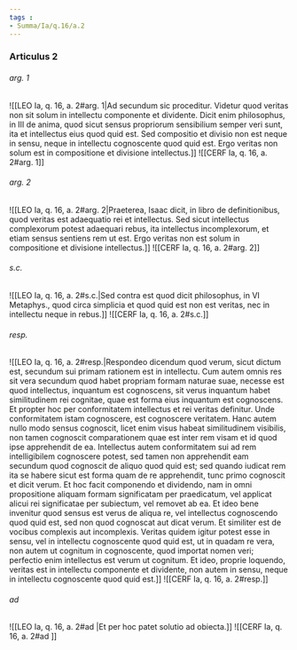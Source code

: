 ```yaml
---
tags : 
- Summa/Ia/q.16/a.2
---
```


### Articulus 2

###### arg. 1
![[LEO Ia, q. 16, a. 2#arg. 1|Ad secundum sic proceditur. Videtur quod veritas non sit solum in intellectu componente et dividente. Dicit enim philosophus, in III de anima, quod sicut sensus propriorum sensibilium semper veri sunt, ita et intellectus eius quod quid est. Sed compositio et divisio non est neque in sensu, neque in intellectu cognoscente quod quid est. Ergo veritas non solum est in compositione et divisione intellectus.]]
![[CERF Ia, q. 16, a. 2#arg. 1]]

###### arg. 2
![[LEO Ia, q. 16, a. 2#arg. 2|Praeterea, Isaac dicit, in libro de definitionibus, quod veritas est adaequatio rei et intellectus. Sed sicut intellectus complexorum potest adaequari rebus, ita intellectus incomplexorum, et etiam sensus sentiens rem ut est. Ergo veritas non est solum in compositione et divisione intellectus.]]
![[CERF Ia, q. 16, a. 2#arg. 2]]

###### s.c.
![[LEO Ia, q. 16, a. 2#s.c.|Sed contra est quod dicit philosophus, in VI Metaphys., quod circa simplicia et quod quid est non est veritas, nec in intellectu neque in rebus.]]
![[CERF Ia, q. 16, a. 2#s.c.]]

###### resp.
![[LEO Ia, q. 16, a. 2#resp.|Respondeo dicendum quod verum, sicut dictum est, secundum sui primam rationem est in intellectu. Cum autem omnis res sit vera secundum quod habet propriam formam naturae suae, necesse est quod intellectus, inquantum est cognoscens, sit verus inquantum habet similitudinem rei cognitae, quae est forma eius inquantum est cognoscens. Et propter hoc per conformitatem intellectus et rei veritas definitur. Unde conformitatem istam cognoscere, est cognoscere veritatem. Hanc autem nullo modo sensus cognoscit, licet enim visus habeat similitudinem visibilis, non tamen cognoscit comparationem quae est inter rem visam et id quod ipse apprehendit de ea. Intellectus autem conformitatem sui ad rem intelligibilem cognoscere potest, sed tamen non apprehendit eam secundum quod cognoscit de aliquo quod quid est; sed quando iudicat rem ita se habere sicut est forma quam de re apprehendit, tunc primo cognoscit et dicit verum. Et hoc facit componendo et dividendo, nam in omni propositione aliquam formam significatam per praedicatum, vel applicat alicui rei significatae per subiectum, vel removet ab ea. Et ideo bene invenitur quod sensus est verus de aliqua re, vel intellectus cognoscendo quod quid est, sed non quod cognoscat aut dicat verum. Et similiter est de vocibus complexis aut incomplexis. Veritas quidem igitur potest esse in sensu, vel in intellectu cognoscente quod quid est, ut in quadam re vera, non autem ut cognitum in cognoscente, quod importat nomen veri; perfectio enim intellectus est verum ut cognitum. Et ideo, proprie loquendo, veritas est in intellectu componente et dividente, non autem in sensu, neque in intellectu cognoscente quod quid est.]]
![[CERF Ia, q. 16, a. 2#resp.]]

###### ad 
![[LEO Ia, q. 16, a. 2#ad |Et per hoc patet solutio ad obiecta.]]
![[CERF Ia, q. 16, a. 2#ad ]]


